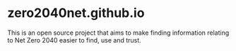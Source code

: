 # zero2040net.github.io


This is an open source project that aims to make finding information relating to Net Zero 2040 easier to find, use and trust.

